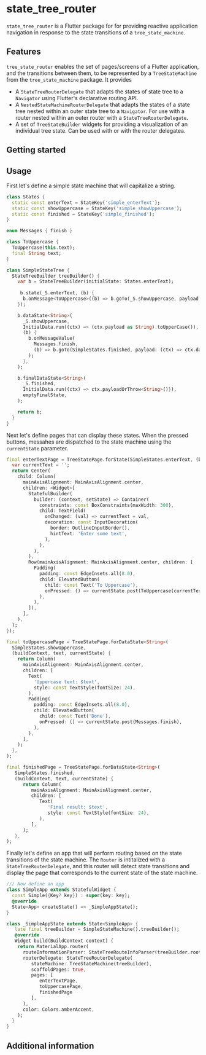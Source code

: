 # state_tree_router
`state_tree_router` is a Flutter package for for providing reactive application navigation in response to the state
transitions of a `tree_state_machine`.

## Features
`tree_state_router` enables the set of pages/screens of a Flutter application, and the transitions between them, to be
represented by a `TreeStateMachine` from the `tree_state_machine` package. It provides 

* A `StateTreeRouterDelegate` that adapts the states of state tree to a `Navigator` using Flutter's declarative 
routing API. 
* A `NestedStateMachineRouterDelegate` that adapts the states of a state tree nested within an outer state tree to a 
`Navigator`. For use with a router nested within an outer router with a `StateTreeRouterDelegate`.
* A set of `TreeStateBuilder` widgets for providing a visualization of an individual tree state.  Can be used with or
with the router delegatea. 

## Getting started


## Usage
First let's define a simple state machine that will capitalize a string.

```dart
class States {
  static const enterText = StateKey('simple_enterText');
  static const showUppercase = StateKey('simple_showUppercase');
  static const finished = StateKey('simple_finished');
}

enum Messages { finish }

class ToUppercase {
  ToUppercase(this.text);
  final String text;
}

class SimpleStateTree {
  StateTreeBuilder treeBuilder() {
    var b = StateTreeBuilder(initialState: States.enterText);
    
     b.state(_S.enterText, (b) {
      b.onMessage<ToUppercase>((b) => b.goTo(_S.showUppercase, payload: (ctx) => ctx.message.text));
    });

    b.dataState<String>(
      _S.showUppercase,
      InitialData.run((ctx) => (ctx.payload as String).toUpperCase()),
      (b) {
        b.onMessageValue(
          Messages.finish,
          (b) => b.goTo(SimpleStates.finished, payload: (ctx) => ctx.data),
        );
      },
    );

    b.finalDataState<String>(
      _S.finished,
      InitialData.run((ctx) => ctx.payloadOrThrow<String>()}),
      emptyFinalState,
    );

    return b;
  }
}
```

Next let's define pages that can display these states. When the pressed buttons, messahes are dispatched to the state 
machine using the `currentState` parameter.

```dart
final enterTextPage = TreeStatePage.forState(SimpleStates.enterText, (buildContext, currentState) {
  var currentText = '';
  return Center(
    child: Column(
      mainAxisAlignment: MainAxisAlignment.center,
      children: <Widget>[
        StatefulBuilder(
          builder: (context, setState) => Container(
            constraints: const BoxConstraints(maxWidth: 300),
            child: TextField(
              onChanged: (val) => currentText = val,
              decoration: const InputDecoration(
                border: OutlineInputBorder(),
                hintText: 'Enter some text',
              ),
            ),
          ),
        ),
        Row(mainAxisAlignment: MainAxisAlignment.center, children: [
          Padding(
            padding: const EdgeInsets.all(8.0),
            child: ElevatedButton(
              child: const Text('To Uppercase'),
              onPressed: () => currentState.post(ToUppercase(currentText)),
            ),
          ),
        ]),
      ],
    ),
  );
});

final toUppercasePage = TreeStatePage.forDataState<String>(
  SimpleStates.showUppercase,
  (buildContext, text, currentState) {
    return Column(
      mainAxisAlignment: MainAxisAlignment.center,
      children: [
        Text(
          'Uppercase text: $text',
          style: const TextStyle(fontSize: 24),
        ),
        Padding(
          padding: const EdgeInsets.all(8.0),
          child: ElevatedButton(
            child: const Text('Done'),
            onPressed: () => currentState.post(Messages.finish),
          ),
        ),
      ],
    );
  },
);

final finishedPage = TreeStatePage.forDataState<String>(
   SimpleStates.finished,
   (buildContext, text, currentState) {
      return Column(
         mainAxisAlignment: MainAxisAlignment.center,
         children: [
            Text(
               'Final result: $text',
               style: const TextStyle(fontSize: 24),
            ),
         ],
      );
   },
);
```

Finally let's define an app that will perform routing based on the state transitions of the state machine. The 
`Router` is intitalized with a `StateTreeRouterDelegate`, and this router will detect state transitions and display
the page that corresponds to the current state of the state machine.
```dart
/// Now define an app
class SimpleApp extends StatefulWidget {
  const Simple({Key? key}) : super(key: key);
  @override
  State<App> createState() => _SimpleAppState();
}

class _SimpleAppState extends State<SimpleApp> {
   late final treeBuilder = SimpleStateMachine().treeBuilder();
   @override
   Widget build(BuildContext context) {
    return MaterialApp.router(
      routeInformationParser: StateTreeRouteInfoParser(treeBuilder.rootKey),
      routerDelegate: StateTreeRouterDelegate(
         stateMachine: TreeStateMachine(treeBuilder),
         scaffoldPages: true,
         pages: [
            enterTextPage,
            toUppercasePage,
            finishedPage
         ],
      ),
      color: Colors.amberAccent,
    );
  }
}
```

## Additional information

